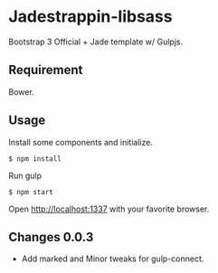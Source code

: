 # Jadestrappin-libsass

Bootstrap 3 Official + Jade template w/ Gulpjs.

## Requirement

Bower.

## Usage

Install some components and initialize.

	$ npm install

Run gulp

	$ npm start

Open [http://localhost:1337](http://localhost:1337) with your favorite browser.

## Changes 0.0.3

* Add marked and Minor tweaks for gulp-connect.
